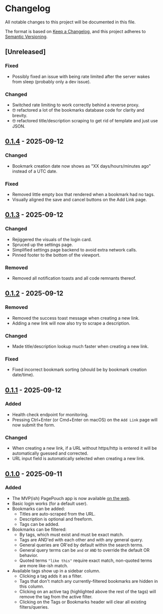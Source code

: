 # Changelog

All notable changes to this project will be documented in this file.

The format is based on [Keep a Changelog](https://keepachangelog.com/en/1.0.0/),
and this project adheres to [Semantic Versioning](https://semver.org/spec/v2.0.0.html).

## [Unreleased]

### Fixed

- Possibly fixed an issue with being rate limited after the server wakes from sleep (probably only a dev issue).

### Changed

- Switched rate limiting to work correctly behind a reverse proxy.
- 🤓 refactored a lot of the bookmarks database code for clarity and brevity.
- 🤓 refactored title/description scraping to get rid of template and just use JSON.

## [0.1.4](https://github.com/anson-vandoren/pagepouch-rs/compare/v0.1.3...v0.1.4) - 2025-09-12

### Changed

- Bookmark creation date now shows as "XX days/hours/minutes ago" instead of a UTC date.

### Fixed

- Removed little empty box that rendered when a bookmark had no tags.
- Visually aligned the save and cancel buttons on the Add Link page.

## [0.1.3](https://github.com/anson-vandoren/pagepouch-rs/compare/v0.1.2...v0.1.3) - 2025-09-12

### Changed

- Rejiggered the visuals of the login card.
- Spruced up the settings page.
- Simplified settings page backend to avoid extra network calls.
- Pinned footer to the bottom of the viewport.

### Removed

- Removed all notification toasts and all code remnants thereof.

## [0.1.2](https://github.com/anson-vandoren/pagepouch-rs/compare/v0.1.1...v0.1.2) - 2025-09-12

### Removed

- Removed the success toast message when creating a new link.
- Adding a new link will now also try to scrape a description.

### Changed

- Made title/description lookup much faster when creating a new link.

### Fixed

- Fixed incorrect bookmark sorting (should be by bookmark creation date/time).

## [0.1.1](https://github.com/anson-vandoren/pagepouch-rs/compare/v0.1.0...v0.1.1) - 2025-09-12

### Added

- Health check endpoint for monitoring.
- Pressing Ctrl+Enter (or Cmd+Enter on macOS) on the `Add Link` page will now submit the form.

### Changed

- When creating a new link, if a URL without https/http is entered it will be automatically guessed and corrected.
- URL input field is automatically selected when creating a new link.

## [0.1.0](https://github.com/anson-vandoren/pagepouch-rs.git) - 2025-09-11

### Added

- The MVP(ish) PagePouch app is now available [on the web](https://pagepouch.com).
- Basic login works (for a default user).
- Bookmarks can be added:
  - Titles are auto-scraped from the URL.
  - Description is optional and freeform.
  - Tags can be added.
- Bookmarks can be filtered:
  - By tags, which must exist and must be exact match.
  - Tags are AND'ed with each other and with any general query.
  - General queries are OR'ed by default within the search terms.
  - General query terms can be `and` or `AND` to override the default OR behavior.
  - Quoted terms `"like this"` require exact match, non-quoted terms are more like-ish match.
- Available tags show up in a sidebar column.
  - Clicking a tag adds it as a filter.
  - Tags that don't match any currently-filtered bookmarks are hidden in this column.
  - Clicking on an active tag (highlighted above the rest of the tags) will remove the tag from the active filter.
  - Clicking on the Tags or Bookmarks header will clear all existing filters/queries.
